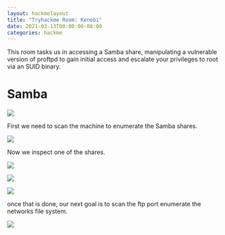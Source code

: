 ```yaml
---
layout: hackmelayout
title: "Tryhackme Room: Kenobi"
date: 2021-03-13T00:00:00-08:00 
categories: hackme
---
```

This room tasks us  in accessing a Samba share, manipulating a vulnerable version of proftpd to gain initial access and escalate your privileges to root via an SUID binary.

<h1>Samba</h1>

![](https://clamshatter.github.io/assets/kenobi1.png)

First we need to scan the machine to enumerate the Samba shares.

![](https://clamshatter.github.io/assets/kenobi2.png)

Now we inspect one of the shares.

![](https://clamshatter.github.io/assets/kenobi3.png)

![](https://clamshatter.github.io/assets/kenobi4.png)

![](https://clamshatter.github.io/assets/kenobi5.png)

once that is done, our next goal is to scan the ftp port enumerate the networks file system.

![](https://clamshatter.github.io/assets/kenobi5.png)
